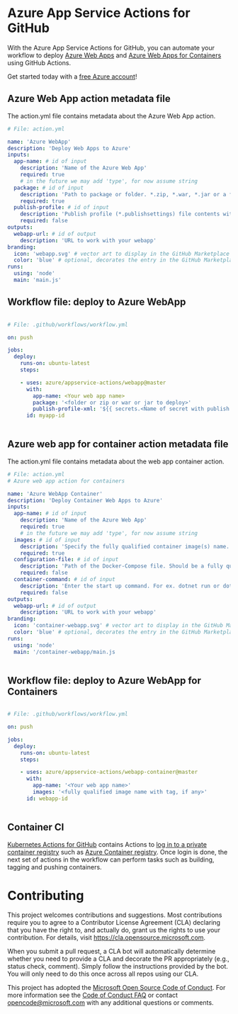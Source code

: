# Azure App Service Actions for GitHub

With the Azure App Service Actions for GitHub, you can automate your workflow to deploy [Azure Web Apps](https://azure.microsoft.com/en-us/services/app-service/web/) and [Azure Web Apps for Containers](https://azure.microsoft.com/en-us/services/app-service/containers/) using GitHub Actions.

Get started today with a [free Azure account](https://azure.com/free/open-source)!

## Azure Web App action metadata file

The action.yml file contains metadata about the Azure Web App action.  

```yaml
# File: action.yml

name: 'Azure WebApp'
description: 'Deploy Web Apps to Azure'
inputs: 
  app-name: # id of input
    description: 'Name of the Azure Web App'
    required: true
    # in the future we may add 'type', for now assume string
  package: # id of input
    description: 'Path to package or folder. *.zip, *.war, *.jar or a folder to deploy'
    required: true
  publish-profile: # id of input
    description: 'Publish profile (*.publishsettings) file contents with Web Deploy secrets'
    required: false
outputs:
  webapp-url: # id of output
    description: 'URL to work with your webapp'
branding:
  icon: 'webapp.svg' # vector art to display in the GitHub Marketplace
  color: 'blue' # optional, decorates the entry in the GitHub Marketplace
runs:
  using: 'node'
  main: 'main.js'
```

## Workflow file: deploy to Azure WebApp

```yaml

# File: .github/workflows/workflow.yml

on: push

jobs:
  deploy:
    runs-on: ubuntu-latest
    steps:

    - uses: azure/appservice-actions/webapp@master
      with: 
        app-name: <Your web app name>
        package: '<folder or zip or war or jar to deploy>'
        publish-profile-xml: '${{ secrets.<Name of secret with publish profile contents> }}'
      id: myapp-id    
      
```


## Azure web app for container action metadata file

The action.yml file contains metadata about the web app container action.  

```yaml
# File: action.yml
# Azure web app action for containers

name: 'Azure WebApp Container'
description: 'Deploy Container Web Apps to Azure'
inputs: 
  app-name: # id of input
    description: 'Name of the Azure Web App'
    required: true
    # in the future we may add 'type', for now assume string
  images: # id of input
    description: 'Specify the fully qualified container image(s) name. For example, 'myregistry.azurecr.io/nginx:latest' or 'python:3.7.2-alpine/'. For multi-container scenario multiple container image names can be provided (multi-line separated)'
    required: true
  configuration-file: # id of input
    description: 'Path of the Docker-Compose file. Should be a fully qualified path or relative to the default working directory. Required for multi-container scenario'
    required: false
  container-command: # id of input
    description: 'Enter the start up command. For ex. dotnet run or dotnet filename.dll'
    required: false
outputs:
  webapp-url: # id of output
    description: 'URL to work with your webapp'
branding:
  icon: 'container-webapp.svg' # vector art to display in the GitHub Marketplace
  color: 'blue' # optional, decorates the entry in the GitHub Marketplace
runs:
  using: 'node'
  main: '/container-webapp/main.js
  
```

## Workflow file: deploy to Azure WebApp for Containers

```yaml

# File: .github/workflows/workflow.yml

on: push

jobs:
  deploy:
    runs-on: ubuntu-latest
    steps:

    - uses: azure/appservice-actions/webapp-container@master
      with:
        app-name: '<Your web app name>'
        images: '<fully qualified image name with tag, if any>'
      id: webapp-id
      
```
## Container CI
[Kubernetes Actions for GitHub](https://github.com/Azure/k8s-actions) contains Actions to [log in to a private container registry](https://docs.docker.com/engine/reference/commandline/login/) such as [Azure Container registry](https://azure.microsoft.com/en-us/services/container-registry/). Once login is done, the next set of actions in the workflow can perform tasks such as building, tagging and pushing containers.

# Contributing

This project welcomes contributions and suggestions.  Most contributions require you to agree to a
Contributor License Agreement (CLA) declaring that you have the right to, and actually do, grant us
the rights to use your contribution. For details, visit https://cla.opensource.microsoft.com.

When you submit a pull request, a CLA bot will automatically determine whether you need to provide
a CLA and decorate the PR appropriately (e.g., status check, comment). Simply follow the instructions
provided by the bot. You will only need to do this once across all repos using our CLA.

This project has adopted the [Microsoft Open Source Code of Conduct](https://opensource.microsoft.com/codeofconduct/).
For more information see the [Code of Conduct FAQ](https://opensource.microsoft.com/codeofconduct/faq/) or
contact [opencode@microsoft.com](mailto:opencode@microsoft.com) with any additional questions or comments.
